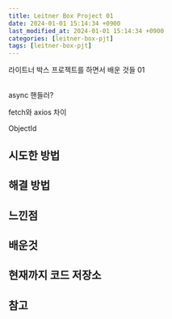```yaml
---
title: Leitner Box Project 01
date: 2024-01-01 15:14:34 +0900
last_modified_at: 2024-01-01 15:14:34 +0900
categories: [leitner-box-pjt]
tags: [leitner-box-pjt]
---
```


라이트너 박스 프로젝트를 하면서 배운 것들 01

##

async 핸들러?

fetch와 axios 차이

ObjectId

## 시도한 방법

## 해결 방법

## 느낀점

## 배운것

## 현재까지 코드 저장소

> []()

## 참고

> []()
